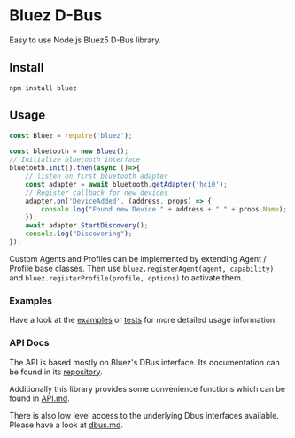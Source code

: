 Bluez D-Bus
===========


Easy to use Node.js Bluez5 D-Bus library.


## Install
```
npm install bluez
```

## Usage

```js
const Bluez = require('bluez');

const bluetooth = new Bluez();
// Initialize bluetooth interface
bluetooth.init().then(async ()=>{
    // listen on first bluetooth adapter
    const adapter = await bluetooth.getAdapter('hci0');
    // Register callback for new devices
    adapter.on('DeviceAdded', (address, props) => {
        console.log("Found new Device " + address + " " + props.Name);
    });
    await adapter.StartDiscovery();
    console.log("Discovering");
});
```

Custom Agents and Profiles can be implemented by extending Agent / Profile base classes.
Then use `bluez.registerAgent(agent, capability)` and `bluez.registerProfile(profile, options)` to activate them.

### Examples

Have a look at the [examples](examples) or [tests](tests) for more detailed usage information.

### API Docs

The API is based mostly on Bluez's DBus interface.
Its documentation can be found in its [repository](https://git.kernel.org/pub/scm/bluetooth/bluez.git/tree/doc/).

Additionally this library provides some convenience functions which can be found in [API.md](API.md).

There is also low level access to the underlying Dbus interfaces available. Please have a look at [dbus.md](src/dbus/README.md).

